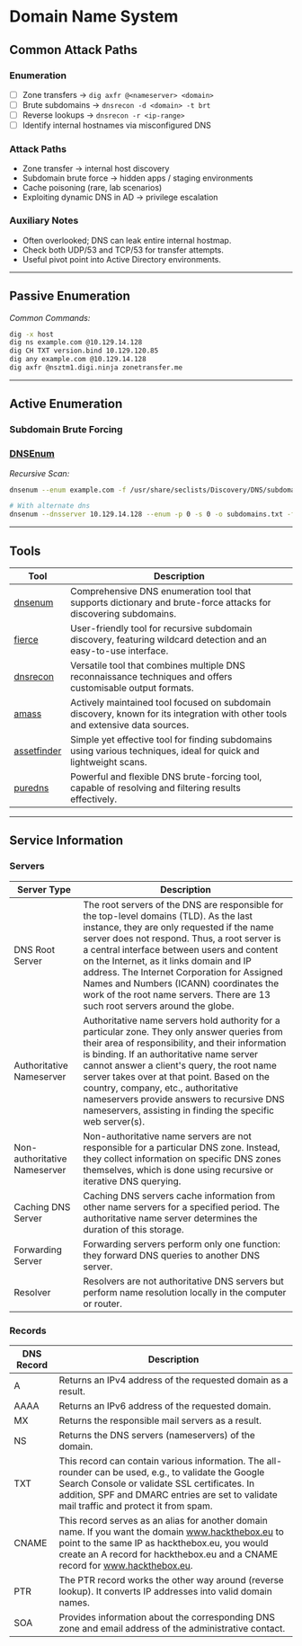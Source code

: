 # Domain Name System

## Common Attack Paths

### Enumeration

- [ ] Zone transfers → `dig axfr @<nameserver> <domain>`
- [ ] Brute subdomains → `dnsrecon -d <domain> -t brt`
- [ ] Reverse lookups → `dnsrecon -r <ip-range>`
- [ ] Identify internal hostnames via misconfigured DNS

### Attack Paths

- Zone transfer → internal host discovery
- Subdomain brute force → hidden apps / staging environments
- Cache poisoning (rare, lab scenarios)
- Exploiting dynamic DNS in AD → privilege escalation

### Auxiliary Notes

- Often overlooked; DNS can leak entire internal hostmap.
- Check both UDP/53 and TCP/53 for transfer attempts.
- Useful pivot point into Active Directory environments.

---

## Passive Enumeration

*Common Commands:*

```bash
dig -x host
dig ns example.com @10.129.14.128
dig CH TXT version.bind 10.129.120.85
dig any example.com @10.129.14.128
dig axfr @nsztm1.digi.ninja zonetransfer.me
```

---

## Active Enumeration

### Subdomain Brute Forcing

### **[DNSEnum](./../Web-Enum/Tools/DNSEnum.md)**

*Recursive Scan:*

```bash
dnsenum --enum example.com -f /usr/share/seclists/Discovery/DNS/subdomains-top1million-20000.txt -r

# With alternate dns
dnsenum --dnsserver 10.129.14.128 --enum -p 0 -s 0 -o subdomains.txt -f /opt/useful/seclists/Discovery/DNS/subdomains-top1million-110000.txt example.com
```

---

## Tools

| Tool                                                    | Description                                                                                                                     |
| ------------------------------------------------------- | ------------------------------------------------------------------------------------------------------------------------------- |
| [dnsenum](https://github.com/fwaeytens/dnsenum)         | Comprehensive DNS enumeration tool that supports dictionary and brute-force attacks for discovering subdomains.                 |
| [fierce](https://github.com/mschwager/fierce)           | User-friendly tool for recursive subdomain discovery, featuring wildcard detection and an easy-to-use interface.                |
| [dnsrecon](https://github.com/darkoperator/dnsrecon)    | Versatile tool that combines multiple DNS reconnaissance techniques and offers customisable output formats.                     |
| [amass](https://github.com/owasp-amass/amass)           | Actively maintained tool focused on subdomain discovery, known for its integration with other tools and extensive data sources. |
| [assetfinder](https://github.com/tomnomnom/assetfinder) | Simple yet effective tool for finding subdomains using various techniques, ideal for quick and lightweight scans.               |
| [puredns](https://github.com/d3mondev/puredns)          | Powerful and flexible DNS brute-forcing tool, capable of resolving and filtering results effectively.                           |

---

## Service Information

### Servers

| Server Type                  | Description                                                                                                                                                                                                                                                                                                                                                                                                                                              |
| ---------------------------- | -------------------------------------------------------------------------------------------------------------------------------------------------------------------------------------------------------------------------------------------------------------------------------------------------------------------------------------------------------------------------------------------------------------------------------------------------------- |
| DNS Root Server              | The root servers of the DNS are responsible for the top-level domains (TLD). As the last instance, they are only requested if the name server does not respond. Thus, a root server is a central interface between users and content on the Internet, as it links domain and IP address. The Internet Corporation for Assigned Names and Numbers (ICANN) coordinates the work of the root name servers. There are 13 such root servers around the globe. |
| Authoritative Nameserver     | Authoritative name servers hold authority for a particular zone. They only answer queries from their area of responsibility, and their information is binding. If an authoritative name server cannot answer a client's query, the root name server takes over at that point. Based on the country, company, etc., authoritative nameservers provide answers to recursive DNS nameservers, assisting in finding the specific web server(s).              |
| Non-authoritative Nameserver | Non-authoritative name servers are not responsible for a particular DNS zone. Instead, they collect information on specific DNS zones themselves, which is done using recursive or iterative DNS querying.                                                                                                                                                                                                                                               |
| Caching DNS Server           | Caching DNS servers cache information from other name servers for a specified period. The authoritative name server determines the duration of this storage.                                                                                                                                                                                                                                                                                             |
| Forwarding Server            | Forwarding servers perform only one function: they forward DNS queries to another DNS server.                                                                                                                                                                                                                                                                                                                                                            |
| Resolver                     | Resolvers are not authoritative DNS servers but perform name resolution locally in the computer or router.                                                                                                                                                                                                                                                                                                                                               |

### Records

| DNS Record | Description                                                                                                                                                                                                                                       |
| ---------- | ------------------------------------------------------------------------------------------------------------------------------------------------------------------------------------------------------------------------------------------------- |
| A          | Returns an IPv4 address of the requested domain as a result.                                                                                                                                                                                      |
| AAAA       | Returns an IPv6 address of the requested domain.                                                                                                                                                                                                  |
| MX         | Returns the responsible mail servers as a result.                                                                                                                                                                                                 |
| NS         | Returns the DNS servers (nameservers) of the domain.                                                                                                                                                                                              |
| TXT        | This record can contain various information. The all-rounder can be used, e.g., to validate the Google Search Console or validate SSL certificates. In addition, SPF and DMARC entries are set to validate mail traffic and protect it from spam. |
| CNAME      | This record serves as an alias for another domain name. If you want the domain www.hackthebox.eu to point to the same IP as hackthebox.eu, you would create an A record for hackthebox.eu and a CNAME record for www.hackthebox.eu.               |
| PTR        | The PTR record works the other way around (reverse lookup). It converts IP addresses into valid domain names.                                                                                                                                     |
| SOA        | Provides information about the corresponding DNS zone and email address of the administrative contact.                                                                                                                                            |
